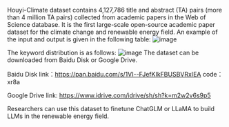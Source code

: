 Houyi-Climate dataset contains 4,127,786 title and abstract (TA) pairs (more than 4 million TA pairs) collected from academic papers in the Web of Science database.
It is the first large-scale open-source academic paper dataset for the climate change and renewable energy field. An example of the input and output is given in the following table:
![image](https://github.com/IntelligentEnergyLab/Houyi-Climate/assets/146170820/4edd1bf8-f3a4-4ac5-a382-0e3c19edde70)

The keyword distribution is as follows:
![image](https://github.com/IntelligentEnergyLab/Houyi-Climate/assets/146170820/6c51bd50-544f-412b-b614-d5cf730680d3)
The dataset can be downloaded from Baidu Disk or Google Drive.

Baidu Disk link：https://pan.baidu.com/s/1VI--FJefKIkFBUSBVRxIEA code：xr8a 

Google Drive link: https://www.idrive.com/idrive/sh/sh?k=m2w2v6s9p5

Researchers can use this dataset to finetune ChatGLM or LLaMA to build LLMs in the renewable energy field.
